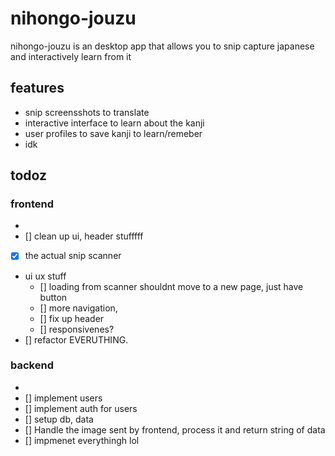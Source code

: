 # nihongo-jouzu

nihongo-jouzu is an desktop app that allows you to snip capture japanese and interactively learn 
from it 

## features 

- snip screensshots to translate
- interactive interface to learn about the kanji
- user  profiles to save kanji to learn/remeber
- idk

## todoz
### frontend
-
-  [] clean up ui, header stufffff
- [x] the actual snip scanner
- ui ux stuff
  - [] loading from scanner shouldnt move to a new page, just have button
  - [] more navigation,
  - [] fix up header
  - [] responsivenes?
- [] refactor EVERUTHING.
### backend
-
- [] implement users 
- [] implement auth for users 
- [] setup db, data
- [] Handle the image sent by frontend, process it and return string of data
- [] impmenet everythingh lol

